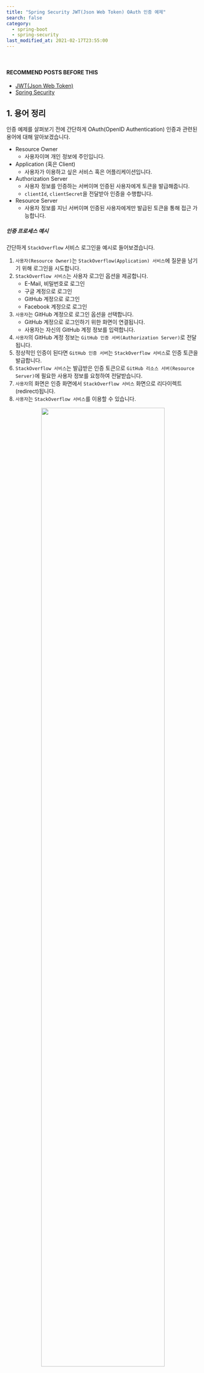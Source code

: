 ```yaml
---
title: "Spring Security JWT(Json Web Token) OAuth 인증 예제"
search: false
category:
  - spring-boot
  - spring-security
last_modified_at: 2021-02-17T23:55:00
---
```


<br>

#### RECOMMEND POSTS BEFORE THIS

* [JWT(Json Web Token)][json-web-token-link]
* [Spring Security][spring-security-link]

## 1. 용어 정리

인증 예제를 살펴보기 전에 간단하게 OAuth(OpenID Authentication) 인증과 관련된 용어에 대해 알아보겠습니다. 

* Resource Owner
    * 사용자이며 개인 정보에 주인입니다.
* Application (혹은 Client)
    * 사용자가 이용하고 싶은 서비스 혹은 어플리케이션입니다. 
* Authorization Server 
    * 사용자 정보를 인증하는 서버이며 인증된 사용자에게 토큰을 발급해줍니다. 
    * `clientId`, `clientSecret`을 전달받아 인증을 수행합니다.
* Resource Server 
    * 사용자 정보를 지닌 서버이며 인증된 사용자에게만 발급된 토큰을 통해 접근 가능합니다.

##### 인증 프로세스 예시

간단하게 `StackOverflow` 서비스 로그인을 예시로 들어보겠습니다. 

1. `사용자(Resource Owner)`는 `StackOverflow(Application) 서비스`에 질문을 남기기 위해 로그인을 시도합니다.
1. `StackOverflow 서비스`는 사용자 로그인 옵션을 제공합니다.
    * E-Mail, 비밀번호로 로그인
    * 구글 계정으로 로그인
    * GitHub 계정으로 로그인
    * Facebook 계정으로 로그인
1. `사용자`는 GitHub 계정으로 로그인 옵션을 선택합니다.
    * GitHub 계정으로 로그인하기 위한 화면이 연결됩니다.
    * 사용자는 자신의 GitHub 계정 정보를 입력합니다.
1. `사용자`의 GitHub 계정 정보는 `GitHub 인증 서버(Authorization Server)`로 전달됩니다.
1. 정상적인 인증이 된다면 `GitHub 인증 서버`는 `StackOverflow 서비스`로 인증 토큰을 발급합니다.
1. `StackOverflow 서비스`는 발급받은 인증 토큰으로 `GitHub 리소스 서버(Resource Server)`에 필요한 사용자 정보를 요청하여 전달받습니다.
1. `사용자`의 화면은 인증 화면에서 `StackOverflow 서비스` 화면으로 리다이렉트(redirect)됩니다. 
1. `사용자`는 `StackOverflow 서비스`를 이용할 수 있습니다.

<p align="center">
    <img src="/images/spring-security-example-1.JPG" width="80%">
</p>
<center>https://docs.pivotal.io/p-identity/1-14/grant-types.html</center>

## 2. 서비스 구조

이번 포스트에서 사용한 `spring-security-oauth2` 라이브러리 2.3.3.RELEASE 버전을 사용하면 인증 서버와 리소스 서버 기능을 구현할 수 있습니다. 
다음과 같은 서비스 인증 과정을 구현하였습니다. 

* 터미널에서 cURL 커맨드를 사용하였습니다.
* cURL 커맨드를 통해 인증 서버로 사용자 정보를 전달합니다.
* 인증 서버는 사용자 정보가 유효한지 확인합니다.
* 사용자 정보가 유효하다면 JWT 토큰을 생성 후 클라이언트에게 전달합니다.
* cURL 커맨드로 전달받은 토큰과 함께 리소스 서버에게 사용자 정보를 요청합니다. 
* 리소스 서버는 토큰이 유효한지, 권한은 충분한지 확인합니다. 
* 유효한 토큰인 경우 사용자 리소스를 클라이언트에게 전달합니다.

<p align="center">
    <img src="/images/spring-security-example-2.JPG" width="100%" class="image__border">
</p>

## 3. Authroization Server 구현

인증 서비스를 먼저 구현하겠습니다. 
다음과 같은 패키지 구조를 가지며 주요 클래스들을 위주로 살펴보겠습니다. 

```
./
├── Dockerfile
├── action-in-blog.iml
├── mvnw
├── mvnw.cmd
├── pom.xml
└── src
    ├── main
    │   ├── java
    │   │   └── blog
    │   │       └── in
    │   │           └── action
    │   │               ├── ActionInBlogApplication.java
    │   │               ├── converter
    │   │               │   └── StringListConverter.java
    │   │               ├── entity
    │   │               │   └── Member.java
    │   │               ├── repository
    │   │               │   └── MemberRepository.java
    │   │               ├── security
    │   │               │   ├── AuthorizationServer.java
    │   │               │   └── SecurityConfig.java
    │   │               └── service
    │   │                   └── MemberService.java
    │   └── resources
    │       └── application.yml
    └── test
        └── java
            └── blog
                └── in
                    └── action
                        └── ActionInBlogApplicationTests.java
```

### 3.1. application.yml

* H2 메모리 데이터베이스를 사용하였습니다.
* 8080 포트를 가집니다.

```yml
server:
  port: 8080
spring:
  h2:
    console:
      enabled: true
      path: /h2-console
  datasource:
    url: jdbc:h2:mem:testdb
    driver-class-name: org.h2.Driver
    username: sa
    password: 123
```

### 3.2. AuthorizationServer 클래스

* `@EnableAuthorizationServer` 애너테이션을 사용해 인증 서버 설정을 위한 빈(bean)으로 등록합니다. 
* `AuthorizationServerConfigurerAdapter` 클래스를 상속받아 인증 서버 구현에 필요한 기능을 확장합니다.
* 기타 설명은 가독성을 위해 코드에 주석으로 표시하였습니다.
    * `AuthenticationManager` 개념에 대한 이해가 부족한 분은 [Spring Security][spring-security-link] 포스트를 참고 바랍니다.

```java
package blog.in.action.security;

import lombok.RequiredArgsConstructor;
import org.springframework.context.annotation.Configuration;
import org.springframework.security.authentication.AuthenticationManager;
import org.springframework.security.crypto.password.PasswordEncoder;
import org.springframework.security.oauth2.config.annotation.configurers.ClientDetailsServiceConfigurer;
import org.springframework.security.oauth2.config.annotation.web.configuration.AuthorizationServerConfigurerAdapter;
import org.springframework.security.oauth2.config.annotation.web.configuration.EnableAuthorizationServer;
import org.springframework.security.oauth2.config.annotation.web.configurers.AuthorizationServerEndpointsConfigurer;
import org.springframework.security.oauth2.provider.token.TokenEnhancerChain;
import org.springframework.security.oauth2.provider.token.store.JwtAccessTokenConverter;

import java.util.Arrays;

@RequiredArgsConstructor
@Configuration
@EnableAuthorizationServer
public class AuthorizationServer extends AuthorizationServerConfigurerAdapter {

    private String clientId = "CLIENT_ID";

    private String clientSecret = "CLIENT_SECRET";

    private int ACCESS_TOKEN_VALID_SECONDS = 10 * 60 * 24;

    private int REFRESH_TOKEN_VALID_SECONDS = 60 * 60 * 24;

    private final PasswordEncoder passwordEncoder;

    private final AuthenticationManager authenticationManager;

    private final JwtAccessTokenConverter jwtAccessTokenConverter;

    @Override
    public void configure(ClientDetailsServiceConfigurer clients) throws Exception {
        // 해당 인증 서버를 이용하는 클라이언트 어플리케이션 정보를 추가합니다.
        clients
                // 인증 서버 메모리에 추가합니다.
                .inMemory()
                // 클라이언트 어플리케이션에 미리 발급된 ID
                .withClient(clientId)
                // 클라이언트 어플리케이션에 미리 발급된 SECRETE, 암호화하여 추가
                .secret(passwordEncoder.encode(clientSecret))
                // 인증 방법은 비밀번호와 리프레시 토큰
                .authorizedGrantTypes("password", "refresh_token")
                .scopes("read")
                // access token 유효 시간 등록
                .accessTokenValiditySeconds(ACCESS_TOKEN_VALID_SECONDS)
                // refresh token 유효 시간 등록
                .refreshTokenValiditySeconds(REFRESH_TOKEN_VALID_SECONDS);
    }

    @Override
    public void configure(AuthorizationServerEndpointsConfigurer endpoints) throws Exception {
        TokenEnhancerChain tokenEnhancerChain = new TokenEnhancerChain();
        // JSON WEB TOKEN 을 사용하기 위한 컨버터 등록
        tokenEnhancerChain.setTokenEnhancers(Arrays.asList(jwtAccessTokenConverter));
        endpoints
                // Spring Security 프레임워크에서 사용하는 AuthenticationManager 등록
                .authenticationManager(authenticationManager)
                // 토큰 강화를 위한 TokenEnhancer 등록
                .tokenEnhancer(tokenEnhancerChain);
    }
}
```

### 3.4. SecurityConfig 클래스

* `@EnableWebSecurity` 애너테이션을 통해 웹 암호화 설정 빈으로 등록합니다.
* `WebSecurityConfigurerAdapter` 클래스를 상속하여 필요한 암호화에 필요한 기능을 확장합니다.
* 기타 설명은 가독성을 위해 코드에 주석으로 표시하였습니다.
    * `UserDetailsService` 개념에 대한 이해가 부족한 분은 [Spring Security][spring-security-link] 포스트를 참고 바랍니다.

```java
package blog.in.action.security;

import blog.in.action.service.MemberService;
import lombok.RequiredArgsConstructor;
import org.springframework.context.annotation.Bean;
import org.springframework.context.annotation.Configuration;
import org.springframework.security.authentication.AuthenticationManager;
import org.springframework.security.config.annotation.authentication.builders.AuthenticationManagerBuilder;
import org.springframework.security.config.annotation.web.configuration.EnableWebSecurity;
import org.springframework.security.config.annotation.web.configuration.WebSecurityConfigurerAdapter;
import org.springframework.security.crypto.bcrypt.BCryptPasswordEncoder;
import org.springframework.security.crypto.password.PasswordEncoder;
import org.springframework.security.oauth2.provider.token.store.JwtAccessTokenConverter;

@RequiredArgsConstructor
@Configuration
@EnableWebSecurity
public class SecurityConfig extends WebSecurityConfigurerAdapter {

    private final MemberService memberService;

    @Bean
    public JwtAccessTokenConverter jwtAccessTokenConverter() throws Exception {
        // JWT 토큰을 만들기 위한 컨버터 생성
        JwtAccessTokenConverter converter = new JwtAccessTokenConverter();
        converter.setSigningKey("TEMP_SIGN_KEY");
        converter.afterPropertiesSet();
        return converter;
    }

    @Bean
    public PasswordEncoder passwordEncoder() {
        // 암호화 인코더 
        return new BCryptPasswordEncoder();
    }

    @Bean
    @Override
    public AuthenticationManager authenticationManagerBean() throws Exception {
        // Spring Security 프레임워크에서 필요한 AuthenticationManager 등록
        return super.authenticationManagerBean();
    }

    @Override
    protected void configure(AuthenticationManagerBuilder auth) throws Exception {
        // AuthenticationManager에서 사용하는 UserDetailsService 등록
        auth.userDetailsService(memberService);
    }
}
```

### 3.5. MemberService 클래스

* `UserDetailsService` 클래스를 상속받아서 사용자 정보 조회 기능을 확장합니다.
* `AuthenticationManager` 클래스가 인증 과정에서 `loadUserByUsername` 메소드를 호출하여 사용자 정보를 확인합니다.

```java
package blog.in.action.service;

import blog.in.action.entity.Member;
import blog.in.action.repository.MemberRepository;
import lombok.RequiredArgsConstructor;
import org.springframework.security.core.GrantedAuthority;
import org.springframework.security.core.authority.SimpleGrantedAuthority;
import org.springframework.security.core.userdetails.User;
import org.springframework.security.core.userdetails.UserDetails;
import org.springframework.security.core.userdetails.UserDetailsService;
import org.springframework.security.core.userdetails.UsernameNotFoundException;
import org.springframework.stereotype.Service;

import java.util.Collection;
import java.util.Optional;
import java.util.stream.Collectors;

@RequiredArgsConstructor
@Service
public class MemberService implements UserDetailsService {

    private final MemberRepository memberRepository;

    private Collection<? extends GrantedAuthority> authorities(Member member) {
        return member.getAuthorities().stream().map(authority -> new SimpleGrantedAuthority(authority)).collect(Collectors.toList());
    }

    @Override
    public UserDetails loadUserByUsername(String username) throws UsernameNotFoundException {
        Optional<Member> option = memberRepository.findById(username);
        if (!option.isPresent()) {
            throw new UsernameNotFoundException(username);
        }
        Member member = option.get();
        return new User(member.getId(), member.getPassword(), authorities(member));
    }
}
```

### 3.6. ActionInBlogApplication 클래스

* `CommandLineRunner` 클래스를 확장하여 서비스 테스트에 필요한 데이터를 미리 추가합니다.

```java
package blog.in.action;

import blog.in.action.entity.Member;
import blog.in.action.repository.MemberRepository;
import lombok.RequiredArgsConstructor;
import org.springframework.boot.CommandLineRunner;
import org.springframework.boot.SpringApplication;
import org.springframework.boot.autoconfigure.SpringBootApplication;
import org.springframework.security.crypto.password.PasswordEncoder;

import java.util.Collections;

@RequiredArgsConstructor
@SpringBootApplication
public class ActionInBlogApplication implements CommandLineRunner {

    private final MemberRepository memberRepository;

    private final PasswordEncoder passwordEncoder;

    public static void main(String[] args) {
        SpringApplication.run(ActionInBlogApplication.class, args);
    }

    @Override
    public void run(String... args) throws Exception {
        memberRepository.save(Member.builder()
                .id("Junhyunny")
                .password(passwordEncoder.encode("123"))
                .authorities(Collections.singletonList("ADMIN"))
                .build()
        );
    }
}
```

## 4. Resource Server 구현

리소스 서비스를 먼저 구현하겠습니다. 
다음과 같은 패키지 구조를 가지며 주요 클래스들을 위주로 살펴보겠습니다. 

```
./
├── Dockerfile
├── action-in-blog\ (1).iml
├── mvnw
├── mvnw.cmd
├── pom.xml
└── src
    ├── main
    │   ├── java
    │   │   └── blog
    │   │       └── in
    │   │           └── action
    │   │               ├── ActionInBlogApplication.java
    │   │               ├── controller
    │   │               │   └── MemberController.java
    │   │               ├── entity
    │   │               │   └── Member.java
    │   │               ├── repository
    │   │               │   └── MemberRepository.java
    │   │               ├── security
    │   │               │   ├── ResourceServer.java
    │   │               │   └── SecurityConfig.java
    │   │               └── service
    │   │                   └── MemberService.java
    │   └── resources
    │       └── application.yml
    └── test
        └── java
            └── blog
                └── in
                    └── action
                        └── ActionInBlogApplicationTests.java
```

### 4.1. application.yml

* H2 메모리 데이터베이스를 사용하였습니다.
* 8081 포트를 가집니다.

```yml
server:
  port: 8081
spring:
  h2:
    console:
      enabled: true
      path: /h2-console
  datasource:
    url: jdbc:h2:mem:testdb
    driver-class-name: org.h2.Driver
    username: sa
    password: 123
```

### 4.2. ResourceServer 클래스

* `@EnableResourceServer` 애너테이션을 사용해 리소스 서버 설정을 위한 빈으로 등록합니다. 
* `ResourceServerConfigurerAdapter` 클래스를 상속받아 리소스 서버 구현에 필요한 기능을 확장합니다.
* 기타 설명은 가독성을 위해 코드에 주석으로 표시하였습니다.

```java
package blog.in.action.security;

import org.springframework.context.annotation.Configuration;
import org.springframework.security.config.annotation.web.builders.HttpSecurity;
import org.springframework.security.oauth2.config.annotation.web.configuration.EnableResourceServer;
import org.springframework.security.oauth2.config.annotation.web.configuration.ResourceServerConfigurerAdapter;
import org.springframework.security.oauth2.config.annotation.web.configurers.ResourceServerSecurityConfigurer;
import org.springframework.security.oauth2.provider.error.OAuth2AccessDeniedHandler;
import org.springframework.security.oauth2.provider.token.DefaultTokenServices;
import org.springframework.security.oauth2.provider.token.store.JwtAccessTokenConverter;
import org.springframework.security.oauth2.provider.token.store.JwtTokenStore;

@Configuration
@EnableResourceServer
public class ResourceServer extends ResourceServerConfigurerAdapter {

    @Override
    public void configure(ResourceServerSecurityConfigurer resources) throws Exception {
        super.configure(resources);
        // 토큰 정보를 다루기 위한 토큰 서비스 객체 생성
        DefaultTokenServices defaultTokenServices = new DefaultTokenServices();
        // JWT 토큰 변경을 위한 컨버터 생성
        JwtAccessTokenConverter converter = new JwtAccessTokenConverter();
        // JWT 토큰 인코딩과 디코딩에 사용되므로 인증 서버와 동일한 암호키를 사용합니다. - TEMP_SIGN_KEY
        converter.setSigningKey("TEMP_SIGN_KEY");
        converter.afterPropertiesSet();
        // JWT 토큰 컨버터와 JWT 토큰 스토어 등록
        defaultTokenServices.setTokenStore(new JwtTokenStore(converter));
        defaultTokenServices.setSupportRefreshToken(true);
        // 토큰 서비스 등록
        resources.tokenServices(defaultTokenServices);
    }

    @Override
    public void configure(HttpSecurity http) throws Exception {
        http.cors().and()
                // 권한 확인이 필요한 요청 정보 등록
                .authorizeRequests()
                // /h2-console/** 경로는 모든 요청에 대해 허용
                .antMatchers("/h2-console/**").permitAll()
                // /member/user-info 경로는 ADMIN만 접근 가능
                .antMatchers("/member/user-info").hasAnyAuthority("ADMIN")
                // 나머지 요청은 인증만 필요
                .anyRequest().authenticated()
                .and()
                .exceptionHandling()
                .accessDeniedHandler(new OAuth2AccessDeniedHandler());
        http.csrf().disable();
        http.headers().frameOptions().disable();
    }
}
```

### 4.3. SecurityConfig 클래스

* 암호화에 사용하는 `PasswordEncoder` 빈을 등록합니다.

```java
package blog.in.action.security;

import lombok.RequiredArgsConstructor;
import org.springframework.context.annotation.Bean;
import org.springframework.context.annotation.Configuration;
import org.springframework.security.config.annotation.web.configuration.EnableWebSecurity;
import org.springframework.security.config.annotation.web.configuration.WebSecurityConfigurerAdapter;
import org.springframework.security.crypto.bcrypt.BCryptPasswordEncoder;
import org.springframework.security.crypto.password.PasswordEncoder;

@RequiredArgsConstructor
@Configuration
@EnableWebSecurity
public class SecurityConfig extends WebSecurityConfigurerAdapter {

    @Bean
    public PasswordEncoder passwordEncoder() {
        return new BCryptPasswordEncoder();
    }
}
```

### 4.4. MemberController 클래스 

* 사용자 정보 획득을 위한 `/member/user-info` API를 노출하고 있습니다.

```java
package blog.in.action.controller;

import lombok.AllArgsConstructor;
import org.springframework.beans.factory.annotation.Autowired;
import org.springframework.transaction.annotation.Propagation;
import org.springframework.transaction.annotation.Transactional;
import org.springframework.web.bind.annotation.GetMapping;
import org.springframework.web.bind.annotation.PostMapping;
import org.springframework.web.bind.annotation.RequestBody;
import org.springframework.web.bind.annotation.RequestMapping;
import org.springframework.web.bind.annotation.RequestParam;
import org.springframework.web.bind.annotation.RestController;

import blog.in.action.entity.Member;
import blog.in.action.service.MemberService;

@AllArgsConstructor
@RestController
@RequestMapping(value = "/member")
public class MemberController {

	private final MemberService memberService;

	@GetMapping("/user-info")
	public Member requestUserInfo(@RequestParam("id") String id) {
		return memberService.findById(id);
	}
}
```

### 4.5. MemberService 클래스

* 사용자 ID를 통해 사용자 정보를 조회합니다.

```java
package blog.in.action.service;

import blog.in.action.entity.Member;
import blog.in.action.repository.MemberRepository;
import lombok.RequiredArgsConstructor;
import org.springframework.stereotype.Service;

import java.util.Optional;

@RequiredArgsConstructor
@Service
public class MemberService {

    private final MemberRepository memberRepository;

    public Member findById(String id) {
        Optional<Member> option = memberRepository.findById(id);
        if (!option.isPresent()) {
            return null;
        }
        return option.get();
    }
}
```

### 4.6. ActionInBlogApplication 클래스

* `CommandLineRunner` 클래스를 확장하여 서비스 테스트에 필요한 데이터를 미리 추가합니다.

```java
package blog.in.action;

import blog.in.action.entity.Member;
import blog.in.action.repository.MemberRepository;
import lombok.RequiredArgsConstructor;
import org.springframework.boot.CommandLineRunner;
import org.springframework.boot.SpringApplication;
import org.springframework.boot.autoconfigure.SpringBootApplication;

@RequiredArgsConstructor
@SpringBootApplication
public class ActionInBlogApplication implements CommandLineRunner {

    private final MemberRepository memberRepository;

    public static void main(String[] args) {
        SpringApplication.run(ActionInBlogApplication.class, args);
    }

    @Override
    public void run(String... args) throws Exception {
        memberRepository.save(Member.builder()
                .id("Junhyunny")
                .name("Junhyunny")
                .email("junhyunny@naver.com")
                .address("Seoul")
                .build()
        );
    }
}
```

## 5. 테스트하기

### 5.1. Docker Compose 실행

도커 컴포즈(docker compose)를 사용하여 인증 서버와 리소스 서버를 동시에 실행시킵니다. 

```
$ pwd
/Users/junhyunk/Desktop/workspace/blog/blog-in-action/2021-01-04-spring-security-example

$ docker-compose up  
Creating network "2021-01-04-spring-security-example_default" with the default driver
Creating 2021-01-04-spring-security-example_resource-server_1      ... done
Creating 2021-01-04-spring-security-example_authorization-server_1 ... done
Attaching to 2021-01-04-spring-security-example_authorization-server_1, 2021-01-04-spring-security-example_resource-server_1
authorization-server_1  | 
authorization-server_1  |   .   ____          _            __ _ _
authorization-server_1  |  /\\ / ___'_ __ _ _(_)_ __  __ _ \ \ \ \
authorization-server_1  | ( ( )\___ | '_ | '_| | '_ \/ _` | \ \ \ \
authorization-server_1  |  \\/  ___)| |_)| | | | | || (_| |  ) ) ) )
authorization-server_1  |   '  |____| .__|_| |_|_| |_\__, | / / / /
authorization-server_1  |  =========|_|==============|___/=/_/_/_/
authorization-server_1  |  :: Spring Boot ::                (v2.4.1)
authorization-server_1  | 
resource-server_1       | 
resource-server_1       |   .   ____          _            __ _ _
resource-server_1       |  /\\ / ___'_ __ _ _(_)_ __  __ _ \ \ \ \
resource-server_1       | ( ( )\___ | '_ | '_| | '_ \/ _` | \ \ \ \
resource-server_1       |  \\/  ___)| |_)| | | | | || (_| |  ) ) ) )
resource-server_1       |   '  |____| .__|_| |_|_| |_\__, | / / / /
resource-server_1       |  =========|_|==============|___/=/_/_/_/
resource-server_1       |  :: Spring Boot ::                (v2.4.1)
resource-server_1       | 
authorization-server_1  | 2022-08-19 18:49:17.871  INFO 1 --- [           main] blog.in.action.ActionInBlogApplication   : Starting ActionInBlogApplication v0.0.1-SNAPSHOT using Java 11.0.16 on 0df3df36e161 with PID 1 (/app/app.jar started by root in /app)
authorization-server_1  | 2022-08-19 18:49:17.874  INFO 1 --- [           main] blog.in.action.ActionInBlogApplication   : No active profile set, falling back to default profiles: default
resource-server_1       | 2022-08-19 18:49:17.884  INFO 1 --- [           main] blog.in.action.ActionInBlogApplication   : Starting ActionInBlogApplication v0.0.1-SNAPSHOT using Java 11.0.16 on bd0d9c3a927a with PID 1 (/app/app.jar started by root in /app)
resource-server_1       | 2022-08-19 18:49:17.887  INFO 1 --- [           main] blog.in.action.ActionInBlogApplication   : No active profile set, falling back to default profiles: default
resource-server_1       | 2022-08-19 18:49:18.775  INFO 1 --- [           main] .s.d.r.c.RepositoryConfigurationDelegate : Bootstrapping Spring Data JPA repositories in DEFAULT mode.
authorization-server_1  | 2022-08-19 18:49:18.838  INFO 1 --- [           main] .s.d.r.c.RepositoryConfigurationDelegate : Bootstrapping Spring Data JPA repositories in DEFAULT mode.
resource-server_1       | 2022-08-19 18:49:18.869  INFO 1 --- [           main] .s.d.r.c.RepositoryConfigurationDelegate : Finished Spring Data repository scanning in 83 ms. Found 1 JPA repository interfaces.
authorization-server_1  | 2022-08-19 18:49:18.903  INFO 1 --- [           main] .s.d.r.c.RepositoryConfigurationDelegate : Finished Spring Data repository scanning in 55 ms. Found 1 JPA repository interfaces.
resource-server_1       | 2022-08-19 18:49:19.655  INFO 1 --- [           main] o.s.b.w.embedded.tomcat.TomcatWebServer  : Tomcat initialized with port(s): 8081 (http)
resource-server_1       | 2022-08-19 18:49:19.671  INFO 1 --- [           main] o.apache.catalina.core.StandardService   : Starting service [Tomcat]
resource-server_1       | 2022-08-19 18:49:19.671  INFO 1 --- [           main] org.apache.catalina.core.StandardEngine  : Starting Servlet engine: [Apache Tomcat/9.0.41]
resource-server_1       | 2022-08-19 18:49:19.733  INFO 1 --- [           main] o.a.c.c.C.[Tomcat].[localhost].[/]       : Initializing Spring embedded WebApplicationContext
resource-server_1       | 2022-08-19 18:49:19.733  INFO 1 --- [           main] w.s.c.ServletWebServerApplicationContext : Root WebApplicationContext: initialization completed in 1771 ms
authorization-server_1  | 2022-08-19 18:49:19.752  INFO 1 --- [           main] o.s.b.w.embedded.tomcat.TomcatWebServer  : Tomcat initialized with port(s): 8080 (http)
authorization-server_1  | 2022-08-19 18:49:19.768  INFO 1 --- [           main] o.apache.catalina.core.StandardService   : Starting service [Tomcat]
authorization-server_1  | 2022-08-19 18:49:19.769  INFO 1 --- [           main] org.apache.catalina.core.StandardEngine  : Starting Servlet engine: [Apache Tomcat/9.0.41]
resource-server_1       | 2022-08-19 18:49:19.812  INFO 1 --- [           main] com.zaxxer.hikari.HikariDataSource       : HikariPool-1 - Starting...
authorization-server_1  | 2022-08-19 18:49:19.833  INFO 1 --- [           main] o.a.c.c.C.[Tomcat].[localhost].[/]       : Initializing Spring embedded WebApplicationContext
authorization-server_1  | 2022-08-19 18:49:19.834  INFO 1 --- [           main] w.s.c.ServletWebServerApplicationContext : Root WebApplicationContext: initialization completed in 1831 ms
authorization-server_1  | 2022-08-19 18:49:19.900  INFO 1 --- [           main] com.zaxxer.hikari.HikariDataSource       : HikariPool-1 - Starting...
resource-server_1       | 2022-08-19 18:49:20.041  INFO 1 --- [           main] com.zaxxer.hikari.HikariDataSource       : HikariPool-1 - Start completed.
resource-server_1       | 2022-08-19 18:49:20.050  INFO 1 --- [           main] o.s.b.a.h2.H2ConsoleAutoConfiguration    : H2 console available at '/h2-console'. Database available at 'jdbc:h2:mem:testdb'
authorization-server_1  | 2022-08-19 18:49:20.137  INFO 1 --- [           main] com.zaxxer.hikari.HikariDataSource       : HikariPool-1 - Start completed.
authorization-server_1  | 2022-08-19 18:49:20.145  INFO 1 --- [           main] o.s.b.a.h2.H2ConsoleAutoConfiguration    : H2 console available at '/h2-console'. Database available at 'jdbc:h2:mem:testdb'
resource-server_1       | 2022-08-19 18:49:20.265  INFO 1 --- [           main] o.hibernate.jpa.internal.util.LogHelper  : HHH000204: Processing PersistenceUnitInfo [name: default]
resource-server_1       | 2022-08-19 18:49:20.320  INFO 1 --- [           main] org.hibernate.Version                    : HHH000412: Hibernate ORM core version 5.4.25.Final
authorization-server_1  | 2022-08-19 18:49:20.351  INFO 1 --- [           main] o.hibernate.jpa.internal.util.LogHelper  : HHH000204: Processing PersistenceUnitInfo [name: default]
authorization-server_1  | 2022-08-19 18:49:20.404  INFO 1 --- [           main] org.hibernate.Version                    : HHH000412: Hibernate ORM core version 5.4.25.Final
resource-server_1       | 2022-08-19 18:49:20.508  INFO 1 --- [           main] o.hibernate.annotations.common.Version   : HCANN000001: Hibernate Commons Annotations {5.1.2.Final}
authorization-server_1  | 2022-08-19 18:49:20.613  INFO 1 --- [           main] o.hibernate.annotations.common.Version   : HCANN000001: Hibernate Commons Annotations {5.1.2.Final}
resource-server_1       | 2022-08-19 18:49:20.671  INFO 1 --- [           main] org.hibernate.dialect.Dialect            : HHH000400: Using dialect: org.hibernate.dialect.H2Dialect
authorization-server_1  | 2022-08-19 18:49:20.766  INFO 1 --- [           main] org.hibernate.dialect.Dialect            : HHH000400: Using dialect: org.hibernate.dialect.H2Dialect
resource-server_1       | 2022-08-19 18:49:21.226  INFO 1 --- [           main] o.h.e.t.j.p.i.JtaPlatformInitiator       : HHH000490: Using JtaPlatform implementation: [org.hibernate.engine.transaction.jta.platform.internal.NoJtaPlatform]
resource-server_1       | 2022-08-19 18:49:21.234  INFO 1 --- [           main] j.LocalContainerEntityManagerFactoryBean : Initialized JPA EntityManagerFactory for persistence unit 'default'
authorization-server_1  | 2022-08-19 18:49:21.316  INFO 1 --- [           main] o.h.e.t.j.p.i.JtaPlatformInitiator       : HHH000490: Using JtaPlatform implementation: [org.hibernate.engine.transaction.jta.platform.internal.NoJtaPlatform]
authorization-server_1  | 2022-08-19 18:49:21.325  INFO 1 --- [           main] j.LocalContainerEntityManagerFactoryBean : Initialized JPA EntityManagerFactory for persistence unit 'default'
resource-server_1       | 2022-08-19 18:49:21.615  WARN 1 --- [           main] JpaBaseConfiguration$JpaWebConfiguration : spring.jpa.open-in-view is enabled by default. Therefore, database queries may be performed during view rendering. Explicitly configure spring.jpa.open-in-view to disable this warning
authorization-server_1  | 2022-08-19 18:49:21.734  WARN 1 --- [           main] JpaBaseConfiguration$JpaWebConfiguration : spring.jpa.open-in-view is enabled by default. Therefore, database queries may be performed during view rendering. Explicitly configure spring.jpa.open-in-view to disable this warning

... 

resource-server_1       | 2022-08-19 18:49:22.714  INFO 1 --- [           main] o.s.b.w.embedded.tomcat.TomcatWebServer  : Tomcat started on port(s): 8081 (http) with context path ''
resource-server_1       | 2022-08-19 18:49:22.725  INFO 1 --- [           main] blog.in.action.ActionInBlogApplication   : Started ActionInBlogApplication in 5.797 seconds (JVM running for 6.389)
authorization-server_1  | 2022-08-19 18:49:22.748  INFO 1 --- [           main] o.s.s.concurrent.ThreadPoolTaskExecutor  : Initializing ExecutorService 'applicationTaskExecutor'
authorization-server_1  | 2022-08-19 18:49:22.966  INFO 1 --- [           main] o.s.b.w.embedded.tomcat.TomcatWebServer  : Tomcat started on port(s): 8080 (http) with context path ''
authorization-server_1  | 2022-08-19 18:49:22.976  INFO 1 --- [           main] blog.in.action.ActionInBlogApplication   : Started ActionInBlogApplication in 5.992 seconds (JVM running for 6.644)
```

### 5.2. 토큰 정보 받기

* 인증 서버로 토큰 정보를 요청합니다.
    * POST 요청입니다.
    * `/oauth/token`는 Spring Security 프레임워크가 자동으로 생성한 API 경로입니다.
* 인증 서버에 미리 등록된 클라이언트 `ID`와 `SECRETE` 정보를 함께 전달합니다.
    * 클라이언트 `ID`와 `SECRETE` 정보는 클라이언트 어플리케이션이 인증 서버로부터 미리 발급 받은 정보입니다.
* 사용자임을 인증할 수 있도록 사용자 ID, 비밀번호, 인증 방식을 전달합니다.

```
$ curl -X POST http://localhost:8080/oauth/token\
   -H "Content-Type: application/x-www-form-urlencoded"\
   -u 'CLIENT_ID:CLIENT_SECRET'\
   -d "username=Junhyunny&password=123&grant_type=password" | jq .
```

##### 결과

* access_token - JWT 토큰
* token_type - 토큰 타입
* refresh_token - JWT 액세스 토큰이 만료된 경우 재발급을 받을 때 사용하는 리프레시 토큰
* expires_in - 토큰 만료 시간

```
  % Total    % Received % Xferd  Average Speed   Time    Time     Time  Current
                                 Dload  Upload   Total   Spent    Left  Speed
100   818    0   767  100    51   1356     90 --:--:-- --:--:-- --:--:--  1476
{
  "access_token": "eyJhbGciOiJIUzI1NiIsInR5cCI6IkpXVCJ9.eyJleHAiOjE2NjA5NDk4MTIsInVzZXJfbmFtZSI6Ikp1bmh5dW5ueSIsImF1dGhvcml0aWVzIjpbIkFETUlOIl0sImp0aSI6IjlhMGZhOWVkLTk0MTgtNDkzYy1hNzgxLTFkMDNiNjljOGQxNSIsImNsaWVudF9pZCI6IkNMSUVOVF9JRCIsInNjb3BlIjpbInJlYWQiXX0.MTdH5OFPO4XhsVYd5lVFhL8ufOaPeZMWg9bSnaJ2lyE",
  "token_type": "bearer",
  "refresh_token": "eyJhbGciOiJIUzI1NiIsInR5cCI6IkpXVCJ9.eyJ1c2VyX25hbWUiOiJKdW5oeXVubnkiLCJzY29wZSI6WyJyZWFkIl0sImF0aSI6IjlhMGZhOWVkLTk0MTgtNDkzYy1hNzgxLTFkMDNiNjljOGQxNSIsImV4cCI6MTY2MTAyMTgxMiwiYXV0aG9yaXRpZXMiOlsiQURNSU4iXSwianRpIjoiZDM1M2Y1NGQtZTBmNS00NjQ4LTg3NjMtY2UyMWI4N2VkMzNjIiwiY2xpZW50X2lkIjoiQ0xJRU5UX0lEIn0.xdwmp4C7hy3nEjIeD0IPIr1EK-076VlpHV5NnPk5LTI",
  "expires_in": 14399,
  "scope": "read",
  "jti": "9a0fa9ed-9418-493c-a781-1d03b69c8d15"
}
```

### 5.3. 사용자 리소스 정보 받기

* 리소스 서버로 사용자 정보를 요청합니다.
    * 전달받은 토큰을 헤더 정보에 담아 전달합니다. 
    * 헤더 키는 `Authorization`이며 토큰 앞에 `Bearer` 토큰 타입을 추가합니다.

```
$ curl http://localhost:8081/member/user-info\?id\=Junhyunny\
   -H "Authorization: Bearer eyJhbGciOiJIUzI1NiIsInR5cCI6IkpXVCJ9.eyJleHAiOjE2NjA5NDk4MTIsInVzZXJfbmFtZSI6Ikp1bmh5dW5ueSIsImF1dGhvcml0aWVzIjpbIkFETUlOIl0sImp0aSI6IjlhMGZhOWVkLTk0MTgtNDkzYy1hNzgxLTFkMDNiNjljOGQxNSIsImNsaWVudF9pZCI6IkNMSUVOVF9JRCIsInNjb3BlIjpbInJlYWQiXX0.MTdH5OFPO4XhsVYd5lVFhL8ufOaPeZMWg9bSnaJ2lyE" | jq .
```

##### 결과

* 사용자 정보를 정상적으로 전달받습니다.

```
  % Total    % Received % Xferd  Average Speed   Time    Time     Time  Current
                                 Dload  Upload   Total   Spent    Left  Speed
100    85    0    85    0     0    329      0 --:--:-- --:--:-- --:--:--   346
{
  "id": "Junhyunny",
  "name": "Junhyunny",
  "email": "junhyunny@naver.com",
  "address": "Seoul"
}
```

## CLOSING

리소스 서버에서 `/member/user-info` 경로의 접근 권한을 `USER` 등으로 변경하면 사용자 정보 요청에 실패함을 확인할 수 있습니다. 
이번 포스트를 참고하시는 분들은 아래 주의사항을 확인바랍니다. 

##### Spring Security 진영 정책 변경

이번 포스트에서 사용한 `2.3.3.RELEASE` 버전까지는 인증 서버를 구현할 수 있지만, 최근 버전에선 인증 서버 구현을 위한 기능들이 모두 제거되었습니다. 
현재 최신 `Spring Security`에서는 `Authorization Server` 구현을 지원하지 않습니다.(Deprecated)

> 2019/11/14 - Spring Security OAuth 2.0 Roadmap Update<br>
> No Authorization Server Support<br>
> ...<br>
> Spring Security’s Authorization Server support was never a good fit. 
> An Authorization Server requires a library to build a product. 
> Spring Security, being a framework, is not in the business of building libraries or products. 
> For example, we don’t have a JWT library, but instead we make Nimbus easy to use. 
> And we don’t maintain our own SAML IdP, CAS or LDAP products.<br>
> In 2019, there are plenty of both commercial and open-source authorization servers available. 
> Thus, the Spring Security team has decided to no longer provide support for authorization servers.<br>
> UPDATE: We’d like to thank everyone for your feedback on the decision to not support Authorization Server. 
> Due to this feedback and some internal discussions, we are taking another look at this decision. 
> We’ll notify the community on any progress.

##### 보안 취약점 버전 확인

* `2.3.3.RELEASE` 버전은 보안 취약점이 발견된 버전입니다.

<p align="center">
    <img src="/images/spring-security-example-3.JPG" width="80%" class="image__border">
</p>
<center>https://mvnrepository.com/artifact/org.springframework.security.oauth/spring-security-oauth2</center>

#### TEST CODE REPOSITORY

* <https://github.com/Junhyunny/blog-in-action/tree/master/2021-01-04-spring-security-example>

#### RECOMMEND NEXT POSTS

* [TokenEnhancer 인터페이스][token-enhancer-link]
* [HandlerMethodArgumentResolver 인터페이스][handler-method-argument-resolver-link]
* [AuthenticationFilter 만들기][make-authentication-filter-link]
* [JWT AuthenticationProvider 만들기][make-authentication-provider-link]
* [JWT(Json Web Token) 발행과 재발행][issue-and-reissue-json-web-token-link]

#### REFERENCE

* <https://docs.spring.io/spring-security/oauth/apidocs/org/springframework/security/oauth2/provider/token/store/JwtAccessTokenConverter.html>
* <https://docs.spring.io/spring-security/oauth/apidocs/org/springframework/security/oauth2/config/annotation/web/configuration/AuthorizationServerConfigurerAdapter.html>
* <https://docs.spring.io/spring-security/oauth/apidocs/org/springframework/security/oauth2/config/annotation/web/configuration/ResourceServerConfigurerAdapter.html>

[json-web-token-link]: https://junhyunny.github.io/information/json-web-token/
[spring-security-link]: https://junhyunny.github.io/spring-security/spring-security/

[token-enhancer-link]: https://junhyunny.github.io/spring-boot/spring-security/token-enhancer/
[handler-method-argument-resolver-link]: https://junhyunny.github.io/spring-boot/handler-method-argument-resolver/
[make-authentication-filter-link]: https://junhyunny.github.io/spring-boot/spring-security/make-authentication-filter/
[make-authentication-provider-link]: https://junhyunny.github.io/spring-boot/spring-security/make-authentication-provider/
[issue-and-reissue-json-web-token-link]: https://junhyunny.github.io/spring-boot/spring-security/issue-and-reissue-json-web-token/
